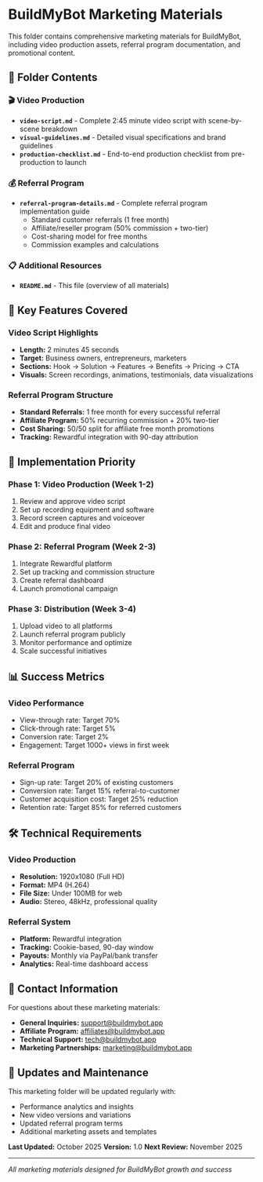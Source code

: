 # BuildMyBot Marketing Materials

This folder contains comprehensive marketing materials for BuildMyBot, including video production assets, referral program documentation, and promotional content.

## 📁 Folder Contents

### 🎬 Video Production
- **`video-script.md`** - Complete 2:45 minute video script with scene-by-scene breakdown
- **`visual-guidelines.md`** - Detailed visual specifications and brand guidelines
- **`production-checklist.md`** - End-to-end production checklist from pre-production to launch

### 💰 Referral Program
- **`referral-program-details.md`** - Complete referral program implementation guide
  - Standard customer referrals (1 free month)
  - Affiliate/reseller program (50% commission + two-tier)
  - Cost-sharing model for free months
  - Commission examples and calculations

### 📋 Additional Resources
- **`README.md`** - This file (overview of all materials)

## 🎯 Key Features Covered

### Video Script Highlights
- **Length:** 2 minutes 45 seconds
- **Target:** Business owners, entrepreneurs, marketers
- **Sections:** Hook → Solution → Features → Benefits → Pricing → CTA
- **Visuals:** Screen recordings, animations, testimonials, data visualizations

### Referral Program Structure
- **Standard Referrals:** 1 free month for every successful referral
- **Affiliate Program:** 50% recurring commission + 20% two-tier
- **Cost Sharing:** 50/50 split for affiliate free month promotions
- **Tracking:** Rewardful integration with 90-day attribution

## 🚀 Implementation Priority

### Phase 1: Video Production (Week 1-2)
1. Review and approve video script
2. Set up recording equipment and software
3. Record screen captures and voiceover
4. Edit and produce final video

### Phase 2: Referral Program (Week 2-3)
1. Integrate Rewardful platform
2. Set up tracking and commission structure
3. Create referral dashboard
4. Launch promotional campaign

### Phase 3: Distribution (Week 3-4)
1. Upload video to all platforms
2. Launch referral program publicly
3. Monitor performance and optimize
4. Scale successful initiatives

## 📊 Success Metrics

### Video Performance
- View-through rate: Target 70%
- Click-through rate: Target 5%
- Conversion rate: Target 2%
- Engagement: Target 1000+ views in first week

### Referral Program
- Sign-up rate: Target 20% of existing customers
- Conversion rate: Target 15% referral-to-customer
- Customer acquisition cost: Target 25% reduction
- Retention rate: Target 85% for referred customers

## 🛠 Technical Requirements

### Video Production
- **Resolution:** 1920x1080 (Full HD)
- **Format:** MP4 (H.264)
- **File Size:** Under 100MB for web
- **Audio:** Stereo, 48kHz, professional quality

### Referral System
- **Platform:** Rewardful integration
- **Tracking:** Cookie-based, 90-day window
- **Payouts:** Monthly via PayPal/bank transfer
- **Analytics:** Real-time dashboard access

## 📧 Contact Information

For questions about these marketing materials:

- **General Inquiries:** support@buildmybot.app
- **Affiliate Program:** affiliates@buildmybot.app
- **Technical Support:** tech@buildmybot.app
- **Marketing Partnerships:** marketing@buildmybot.app

## 🔄 Updates and Maintenance

This marketing folder will be updated regularly with:
- Performance analytics and insights
- New video versions and variations
- Updated referral program terms
- Additional marketing assets and templates

**Last Updated:** October 2025
**Version:** 1.0
**Next Review:** November 2025

---

*All marketing materials designed for BuildMyBot growth and success*